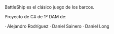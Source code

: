 BattleShip es el clásico juego de los barcos.

Proyecto de C# de 1º DAM de:

· Alejandro Rodríguez
· Daniel Sainero
· Daniel Long
